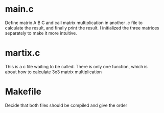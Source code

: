 # main.c
Define matrix A B C and call matrix multiplication in another .c file to calculate the result, and finally print the result. I initialized the three matrices separately to make it more intuitive.

# martix.c
This is a c file waiting to be called. There is only one function, which is about how to calculate 3x3 matrix multiplication

# Makefile
Decide that both files should be compiled and give the order